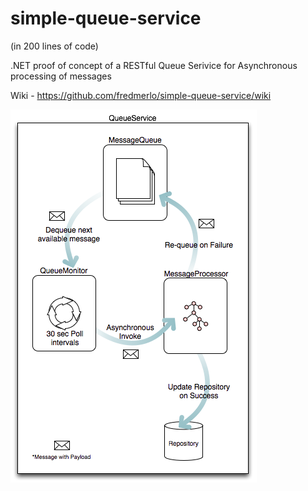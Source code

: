 simple-queue-service
====================
(in 200 lines of code)

.NET proof of concept of a RESTful Queue Serivice for Asynchronous processing of messages

Wiki - https://github.com/fredmerlo/simple-queue-service/wiki

![Component Diagram](https://raw.githubusercontent.com/fredmerlo/simple-queue-service/master/simple-q.png)
